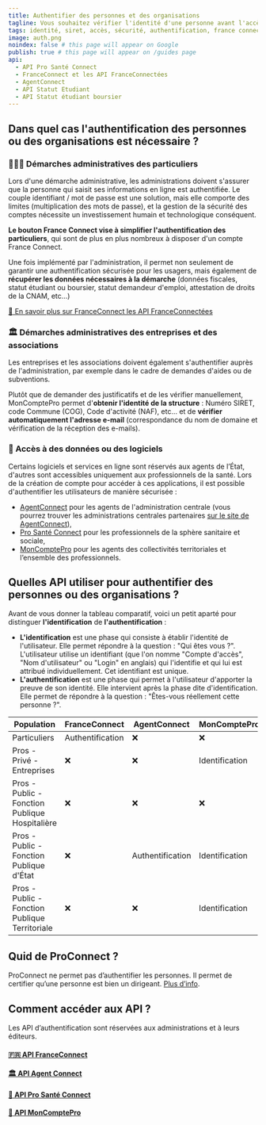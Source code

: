 ```yaml
---
title: Authentifier des personnes et des organisations
tagline: Vous souhaitez vérifier l'identité d'une personne avant l'accès à un service ou une démarche en ligne ? Vous souhaitez vérifier qu'une organisation est éligible pour un dispositif ? Découvrez les API dédiées à l'authentification.
tags: identité, siret, accès, sécurité, authentification, france connect, santé, pro, openid, territoire
image: auth.png
noindex: false # this page will appear on Google
publish: true # this page will appear on /guides page
api:
  - API Pro Santé Connect
  - FranceConnect et les API FranceConnectées
  - AgentConnect
  - API Statut Etudiant
  - API Statut étudiant boursier
---
```


## Dans quel cas l'authentification des personnes ou des organisations est nécessaire ?

### 🙋🏽‍♀️ Démarches administratives des particuliers

Lors d'une démarche administrative, les administrations doivent s'assurer que la personne qui saisit ses informations en ligne est authentifiée.
Le couple identifiant / mot de passe est une solution, mais elle comporte des limites (multiplication des mots de passe), et la gestion de la sécurité des comptes nécessite un investissement humain et technologique conséquent.

**Le bouton France Connect vise à simplifier l'authentification des particuliers**, qui sont de plus en plus nombreux à disposer d'un compte France Connect.

Une fois implémenté par l'administration, il permet non seulement de garantir une authentification sécurisée pour les usagers, mais également de **récupérer les données nécessaires à la démarche** (données fiscales, statut étudiant ou boursier, statut demandeur d'emploi, attestation de droits de la CNAM, etc...)

[🔎 En savoir plus sur FranceConnect les API FranceConnectées](/les-api/franceconnect)

### 🏛️ Démarches administratives des entreprises et des associations

Les entreprises et les associations doivent également s'authentifier auprès de l'administration, par exemple dans le cadre de demandes d'aides ou de subventions.

Plutôt que de demander des justificatifs et de les vérifier manuellement, MonComptePro permet d'**obtenir l'identité de la structure** : Numéro SIRET, code Commune (COG), Code d'activité (NAF), etc... et de **vérifier automatiquement l'adresse e-mail** (correspondance du nom de domaine et vérification de la réception des e-mails).

### 🔐 Accès à des données ou des logiciels

Certains logiciels et services en ligne sont réservés aux agents de l’État, d'autres sont accessibles uniquement aux professionnels de la santé. Lors de la création de compte pour accéder à ces applications, il est possible d'authentifier les utilisateurs de manière sécurisée :

- [AgentConnect](/les-api/agent-connect) pour les agents de l'administration centrale (vous pourrez trouver les administrations centrales partenaires [sur le site de AgentConnect](https://agentconnect.gouv.fr/)),
- [Pro Santé Connect](/les-api/api-pro-sante-connect) pour les professionnels de la sphère sanitaire et sociale,
- [MonComptePro](https://moncomptepro.beta.gouv.fr/partenaire) pour les agents des collectivités territoriales et l’ensemble des professionnels.

## Quelles API utiliser pour authentifier des personnes ou des organisations ?

Avant de vous donner la tableau comparatif, voici un petit aparté pour distinguer **l'identification** de **l'authentification** :
- **L'identification** est une phase qui consiste à établir l'identité de l'utilisateur. Elle permet répondre à la question : "Qui êtes vous ?". L'utilisateur utilise un identifiant (que l'on nomme "Compte d'accès", "Nom d'utilisateur" ou "Login" en anglais) qui l'identifie et qui lui est attribué individuellement. Cet identifiant est unique.
- **L'authentification** est une phase qui permet à l'utilisateur d'apporter la preuve de son identité. Elle intervient après la phase dite d'identification. Elle permet de répondre à la question : "Êtes-vous réellement cette personne ?".



| Population                                      |   FranceConnect   |   AgentConnect   |   MonComptePro   |   ProSantéConnect   |
|-------------------------------------------------|-------------------|------------------|------------------|---------------------|
| Particuliers                                    | Authentification  | ❌               | ❌               | ❌                  |
| Pros - Privé - Entreprises                      | ❌                | ❌               |  Identification  | ❌                  |
| Pros - Public - Fonction Publique Hospitalière  | ❌                | ❌               | ❌               |  Authentification   |
| Pros - Public - Fonction Publique d'État        | ❌                | Authentification |  Identification  | ❌                  |
| Pros - Public - Fonction Publique Territoriale  | ❌                | ❌               |  Identification  | ❌                  |

## Quid de ProConnect ?

ProConnect ne permet pas d’authentifier les personnes. Il permet de certifier qu’une personne est bien un dirigeant. [Plus d’info](https://proconnect.gouv.fr/).

## Comment accéder aux API ?

Les API d’authentification sont réservées aux administrations et à leurs éditeurs.

#### [🇫🇷 API FranceConnect](/les-api/franceconnect)

#### [🏛️ API Agent Connect](/les-api/agent-connect)

#### [🏥 API Pro Santé Connect](/les-api/api-pro-sante-connect)

#### [🏢 API MonComptePro](https://moncomptepro.beta.gouv.fr/partenaire)

